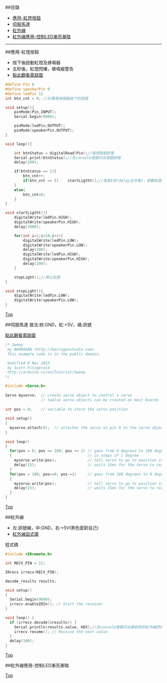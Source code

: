 ##目錄
* [應用-紅燈按鈕](#lightControl)
* [伺服馬達](#servo)
* [紅外線](#IRremote)
* [紅外線應用-控制LED漸亮漸暗](#IRremoteApp)


<hr>


<a name="lightControl"></a>
##應用-紅燈按鈕
* 按下後啟動紅燈及蜂鳴器
* 五秒後，紅燈閃爍，蜂鳴器警告
* <a href="http://123d.circuits.io/circuits/684643-" target="_blank">點此觀看電路圖</a>


```c
#define Pin 8 
#define speakerPin 9
#define ledPin 12
int btn_cnt = 0; //計算長按按鈕收下的訊號

void setup(){
    pinMode(Pin,INPUT);
    Serial.begin(9600);

    pinMode(ledPin,OUTPUT);
    pinMode(speakerPin,OUTPUT);
}

void loop(){

    int btnStatus = digitalRead(Pin);//取得按鈕狀態
    Serial.print(btnStatus);//在console視窗印出按鈕狀態
    delay(200);

    if(btnStatus == 1){
        btn_cnt++;
        if(btn_cnt == 5)    startLigtht();//長按1秒(delay五次後)，啟動紅燈
    }
    else{
        btn_cnt=0;
    }
} 

void startLigtht(){
    digitalWrite(ledPin,HIGH);
    digitalWrite(speakerPin,HIGH);
    delay(3000);

    for(int i=1;i<10;i++){
        digitalWrite(ledPin,LOW);
        digitalWrite(speakerPin,LOW);
        delay(200);
        digitalWrite(ledPin,HIGH);
        digitalWrite(speakerPin,HIGH);
        delay(200);
    }

    stopLight();//停止紅燈
}

void stopLight(){
    digitalWrite(ledPin,LOW);
    digitalWrite(speakerPin,LOW);
}
```


[Top](#top)


<a name="servo"></a>
##伺服馬達
接法:棕:GND，紅:+5V，橘:訊號


<a href="http://123d.circuits.io/circuits/684689-" target="_blank">點此觀看電路圖</a>

```c
/* Sweep
 by BARRAGAN <http://barraganstudio.com> 
 This example code is in the public domain.

 modified 8 Nov 2013
 by Scott Fitzgerald
 http://arduino.cc/en/Tutorial/Sweep
*/ 

#include <Servo.h> 
 
Servo myservo;  // create servo object to control a servo 
                // twelve servo objects can be created on most boards
 
int pos = 0;    // variable to store the servo position 
 
void setup() 
{ 
  myservo.attach(8);  // attaches the servo on pin 9 to the servo object 
} 
 
void loop() 
{ 
  for(pos = 0; pos <= 180; pos += 1) // goes from 0 degrees to 180 degrees 
  {                                  // in steps of 1 degree 
    myservo.write(pos);              // tell servo to go to position in variable 'pos' 
    delay(15);                       // waits 15ms for the servo to reach the position 
  } 
  for(pos = 180; pos>=0; pos-=1)     // goes from 180 degrees to 0 degrees 
  {                                
    myservo.write(pos);              // tell servo to go to position in variable 'pos' 
    delay(15);                       // waits 15ms for the servo to reach the position 
  } 
} 

```

[Top](#top)



<a name="IRremote"></a>
##紅外線
* 左:訊號線，中:GND，右:+5V(黑色面對自己)
* <a href="https://github.com/shirriff/Arduino-IRremote" target="_blank">紅外線函式庫</a>

程式碼

```c
#include <IRremote.h>

int RECV_PIN = 11;

IRrecv irrecv(RECV_PIN);

decode_results results;

void setup()
{
  Serial.begin(9600);
  irrecv.enableIRIn(); // Start the receiver
}

void loop() {
  if (irrecv.decode(&results)) {
    Serial.println(results.value, HEX);//在console視窗印出接收到的紅外線訊號
    irrecv.resume(); // Receive the next value
  }
  delay(100);
}
```

[Top](#top)



<a name="IRremoteApp"></a>
##紅外線應用-控制LED漸亮漸暗


[Top](#top)


